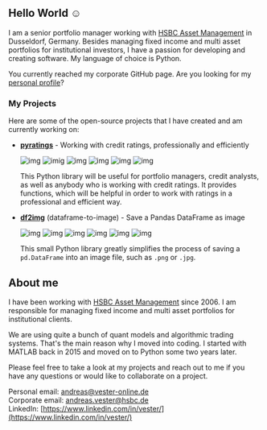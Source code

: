 ## Hello World :relaxed:

I am a senior portfolio manager working with [HSBC Asset Management](https://www.assetmanagement.hsbc.de/de) in Dusseldorf, Germany. Besides managing fixed income and multi asset portfolios for institutional investors, I have a passion for developing and creating software. My language of choice is Python.

You currently reached my corporate GitHub page. Are you looking for my [personal profile](https://github.com/andreas-vester)?

### My Projects

Here are some of the open-source projects that I have created and am currently working on:

- [**pyratings**](https://hsbc.github.io/pyratings) - Working with credit ratings, professionally and efficiently

    ![img](https://img.shields.io/pypi/v/pyratings) ![imig](https://img.shields.io/pypi/pyversions/pyratings) ![img](https://img.shields.io/github/license/hsbc/pyratings) ![img](https://img.shields.io/github/issues/hsbc/pyratings) ![img](https://img.shields.io/github/stars/hsbc/pyratings) ![img](https://img.shields.io/badge/code%20style-black-black)

  This Python library will be useful for portfolio managers, credit analysts, as well as anybody who is working with credit ratings. It provides functions, which will be helpful in order to work with ratings in a professional and efficient way.

- [**df2img**](https://df2img.dev) (dataframe-to-image) - Save a Pandas DataFrame as image
  
  ![img](https://img.shields.io/pypi/v/df2img) ![img](https://img.shields.io/pypi/pyversions/df2img) ![img](https://img.shields.io/github/license/andreas-vester/df2img) ![img](https://img.shields.io/github/issues/andreas-vester/df2img) ![img](https://img.shields.io/github/stars/andreas-vester/df2img) ![img](https://img.shields.io/badge/code%20style-black-black)
    
  This small Python library greatly simplifies the process of saving a ``pd.DataFrame`` into an image file, such as ``.png`` or ``.jpg``.

## About me

I have been working with  [HSBC Asset Management](https://www.assetmanagement.hsbc.de/de) since 2006. I am responsible for managing fixed income and multi asset portfolios for institutional clients.

We are using quite a bunch of quant models and algorithmic trading systems. That's the main reason why I moved into coding. I started with MATLAB back in 2015 and moved on to Python some two years later.

Please feel free to take a look at my projects and reach out to me if you have any questions or would like to collaborate on a project.

Personal email: [andreas@vester-online.de](mailto:andreas@vester-online.de)<br>
Corporate email: [andreas.vester@hsbc.de](mailto:andreas.vester@hsbc.de)<br>
LinkedIn: [https://www.linkedin.com/in/vester/](https://www.linkedin.com/in/vester/)<br>
